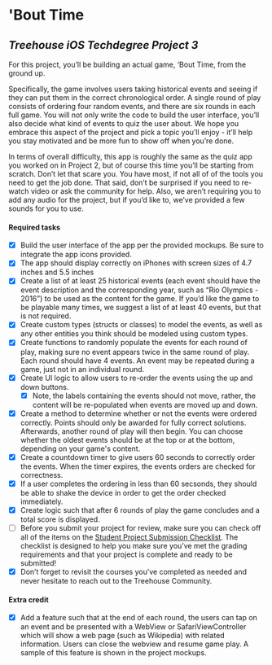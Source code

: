 # 'Bout Time
## *Treehouse iOS Techdegree Project 3*

For this project, you’ll be building an actual game, ‘Bout Time, from the ground up.

Specifically, the game involves users taking historical events and seeing if they can put them in the correct chronological order. A single round of play consists of ordering four random events, and there are six rounds in each full game. You will not only write the code to build the user interface, you’ll also decide what kind of events to quiz the user about. We hope you embrace this aspect of the project and pick a topic you’ll enjoy - it’ll help you stay motivated and be more fun to show off when you’re done.

In terms of overall difficulty, this app is roughly the same as the quiz app you worked on in Project 2, but of course this time you’ll be starting from scratch. Don’t let that scare you. You have most, if not all of of the tools you need to get the job done. That said, don’t be surprised if you need to re-watch video or ask the community for help. Also, we aren’t requiring you to add any audio for the project, but if you’d like to, we’ve provided a few sounds for you to use.

#### Required tasks

- [x] Build the user interface of the app per the provided mockups. Be sure to integrate the app icons provided.
- [x] The app should display correctly on iPhones with screen sizes of 4.7 inches and 5.5 inches
- [x] Create a list of at least 25 historical events (each event should have the event description and the corresponding year, such as “Rio Olympics - 2016”) to be used as the content for the game. If you’d like the game to be playable many times, we suggest a list of at least 40 events, but that is not required.
- [x] Create custom types (structs or classes) to model the events, as well as any other entities you think should be modeled using custom types.
- [x] Create functions to randomly populate the events for each round of play, making sure no event appears twice in the same round of play. Each round should have 4 events. An event may be repeated during a game, just not in an individual round.
- [x] Create UI logic to allow users to re-order the events using the up and down buttons.
    - [x] Note, the labels containing the events should not move, rather, the content will be re-populated when events are moved up and down.
- [x] Create a method to determine whether or not the events were ordered correctly. Points should only be awarded for fully correct solutions. Afterwards, another round of play will then begin. You can choose whether the oldest events should be at the top or at the bottom, depending on your game's content.
- [x] Create a countdown timer to give users 60 seconds to correctly order the events. When the timer expires, the events orders are checked for correctness.
- [x] If a user completes the ordering in less than 60 secsonds, they should be able to shake the device in order to get the order checked immediately.
- [x] Create logic such that after 6 rounds of play the game concludes and a total score is displayed.
- [ ] Before you submit your project for review, make sure you can check off all of the items on the [Student Project Submission Checklist](http://treehouse-techdegree.s3.amazonaws.com/Student-Project-Submission-Checklist.pdf). The checklist is designed to help you make sure you’ve met the grading requirements and that your project is complete and ready to be submitted!
- [x] Don’t forget to revisit the courses you’ve completed as needed and never hesitate to reach out to the Treehouse Community.

#### Extra credit

- [x] Add a feature such that at the end of each round, the users can tap on an event and be presented with a WebView or SafariViewController which will show a web page (such as Wikipedia) with related information. Users can close the webview and resume game play. A sample of this feature is shown in the project mockups.
